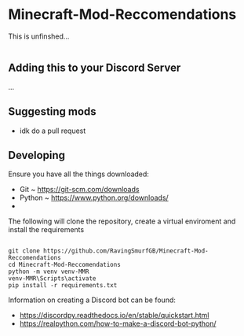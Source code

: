 # Minecraft-Mod-Reccomendations

This is unfinshed...

```{include} mod-reccomendations.md
```




## Adding this to your Discord Server
...

## Suggesting mods
- idk do a pull request

## Developing 

Ensure you have all the things downloaded:
- Git ~ https://git-scm.com/downloads
- Python ~ https://www.python.org/downloads/
- 

The following will clone the repository, create a virtual enviroment and install the requirements 

``` shell

git clone https://github.com/RavingSmurfGB/Minecraft-Mod-Reccomendations
cd Minecraft-Mod-Reccomendations
python -m venv venv-MMR
venv-MMR\Scripts\activate
pip install -r requirements.txt
```

Information on creating a Discord bot can be found:
- https://discordpy.readthedocs.io/en/stable/quickstart.html
- https://realpython.com/how-to-make-a-discord-bot-python/